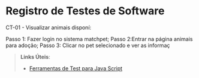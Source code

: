 # Registro de Testes de Software
CT-01 - Visualizar animais disponí:

Passo 1: Fazer login no sistema matchpet;
Passo 2:Entrar na página  animais para adoção;
Passo 3: Clicar no pet selecionado e ver as informaç
> **Links Úteis**:
> - [Ferramentas de Test para Java Script](https://geekflare.com/javascript-unit-testing/)
